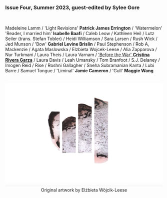 
### Issue Four, Summer 2023, guest-edited by Sylee Gore

<br>

Madeleine Lamm / 'Light Revisions' **Patrick James Errington** / 'Watermelon' 'Reader, I married him' **Isabelle Baafi** / Caleb Leow / Kathleen Heil / Lutz Seiler (trans. Stefan Tobler) / Heidi Williamson / Sara Larsen / Rush Wick / Jed Munson / 'Bow' **Gabriel Levine Brislin** / Paul Stephenson / Rob A, Mackenzie / Agata Maslowska / Elzbieta Wojcek-Leese / Alia Zapparova / Nur Turkmani / Laura Theis / Laura Varnam / ['Before the War' **Cristina Rivera Garza**](poems/war.md) / Laura Davis / Leah Umansky / Tom Branfoot / S.J. Delaney / Imogen Reid / Rise / Roshni Gallagher / Sneha Subramanian Kanta / Lubi Barre / Samuel Tongue / 'Liminal' **Jamie Cameron** / 'Gull' **Maggie Wang**

<p align="center">
​ <img src="wg4bk.png" alt="Issue Four" width="1000"/>
​
Original artwork by Elżbieta Wójcik-Leese

